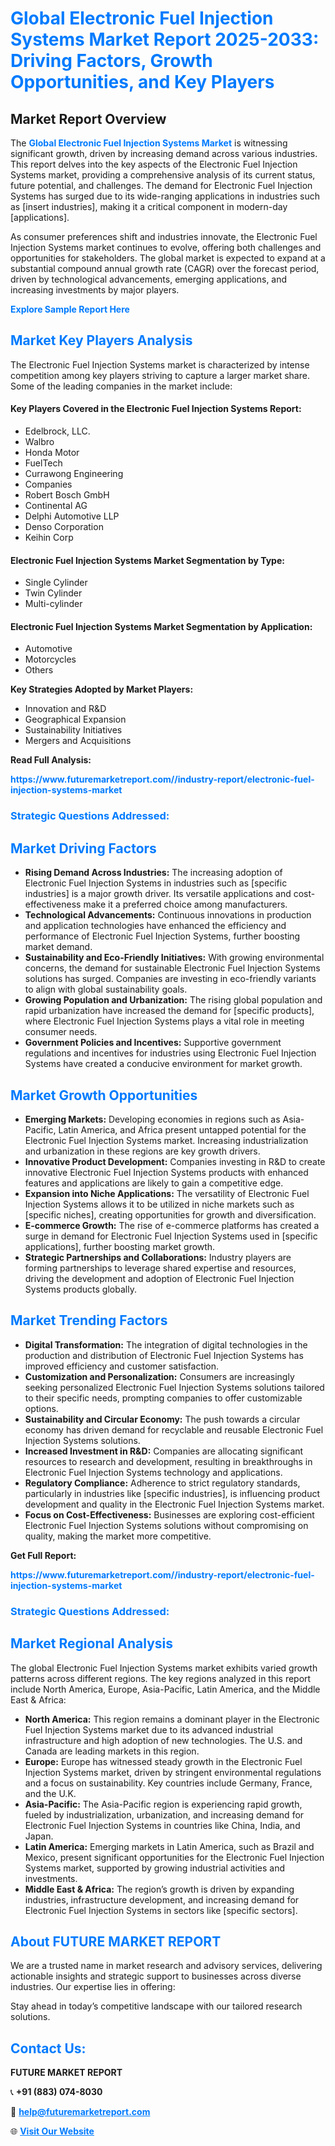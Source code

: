 <h1 style="color: #007BFF;">Global Electronic Fuel Injection Systems Market Report 2025-2033: Driving Factors, Growth Opportunities, and Key Players</h1>

<section id="overview">
<h2>Market Report Overview</h2>
<p>The <a href="https://www.futuremarketreport.com//industry-report/electronic-fuel-injection-systems-market" style="color: #007BFF; text-decoration: none;"><strong>Global Electronic Fuel Injection Systems Market</strong></a> is witnessing significant growth, driven by increasing demand across various industries. This report delves into the key aspects of the Electronic Fuel Injection Systems market, providing a comprehensive analysis of its current status, future potential, and challenges. The demand for Electronic Fuel Injection Systems has surged due to its wide-ranging applications in industries such as [insert industries], making it a critical component in modern-day [applications].</p>
<p>As consumer preferences shift and industries innovate, the Electronic Fuel Injection Systems market continues to evolve, offering both challenges and opportunities for stakeholders. The global market is expected to expand at a substantial compound annual growth rate (CAGR) over the forecast period, driven by technological advancements, emerging applications, and increasing investments by major players.</p>
</section>

<section id="overview">
<p><a href="https://www.futuremarketreport.com//request-sample/reportId=58695" style="color: #007BFF; text-decoration: none;"><strong>Explore Sample Report Here</strong></a></p>
</section>

<section id="key-players">
<h2 style="color: #007BFF;">Market Key Players Analysis</h2>
<p>The Electronic Fuel Injection Systems market is characterized by intense competition among key players striving to capture a larger market share. Some of the leading companies in the market include:</p>
<h4>Key Players Covered in the Electronic Fuel Injection Systems Report:</h4>
<ul><li>Edelbrock, LLC.</li><li>Walbro</li><li>Honda Motor</li><li>FuelTech</li><li>Currawong Engineering</li><li>Companies</li><li>Robert Bosch GmbH</li><li>Continental AG</li><li>Delphi Automotive LLP</li><li>Denso Corporation</li><li>Keihin Corp</li></ul>
<h4>Electronic Fuel Injection Systems Market Segmentation by Type:</h4>
<ul><li>Single Cylinder</li><li>Twin Cylinder</li><li>Multi-cylinder</li></ul>

<h4>Electronic Fuel Injection Systems Market Segmentation by Application:</h4>
<ul><li>Automotive</li><li>Motorcycles</li><li>Others</li></ul>
<p><strong>Key Strategies Adopted by Market Players:</strong></p>
<ul>
<li>Innovation and R&D</li>
<li>Geographical Expansion</li>
<li>Sustainability Initiatives</li>
<li>Mergers and Acquisitions</li>
</ul>
</section>

<section>
<p><strong>Read Full Analysis: </strong></p><a href="https://www.futuremarketreport.com//industry-report/electronic-fuel-injection-systems-market" style="color: #007BFF; text-decoration: none;"><strong>https://www.futuremarketreport.com//industry-report/electronic-fuel-injection-systems-market</strong></a>
<h3 style="color: #007BFF;">Strategic Questions Addressed:</h3>
</section>

<section id="driving-factors">
<h2 style="color: #007BFF;">Market Driving Factors</h2>
<ul>
<li><strong>Rising Demand Across Industries:</strong> The increasing adoption of Electronic Fuel Injection Systems in industries such as [specific industries] is a major growth driver. Its versatile applications and cost-effectiveness make it a preferred choice among manufacturers.</li>
<li><strong>Technological Advancements:</strong> Continuous innovations in production and application technologies have enhanced the efficiency and performance of Electronic Fuel Injection Systems, further boosting market demand.</li>
<li><strong>Sustainability and Eco-Friendly Initiatives:</strong> With growing environmental concerns, the demand for sustainable Electronic Fuel Injection Systems solutions has surged. Companies are investing in eco-friendly variants to align with global sustainability goals.</li>
<li><strong>Growing Population and Urbanization:</strong> The rising global population and rapid urbanization have increased the demand for [specific products], where Electronic Fuel Injection Systems plays a vital role in meeting consumer needs.</li>
<li><strong>Government Policies and Incentives:</strong> Supportive government regulations and incentives for industries using Electronic Fuel Injection Systems have created a conducive environment for market growth.</li>
</ul>
</section>

<section id="growth-opportunities">
<h2 style="color: #007BFF;">Market Growth Opportunities</h2>
<ul>
<li><strong>Emerging Markets:</strong> Developing economies in regions such as Asia-Pacific, Latin America, and Africa present untapped potential for the Electronic Fuel Injection Systems market. Increasing industrialization and urbanization in these regions are key growth drivers.</li>
<li><strong>Innovative Product Development:</strong> Companies investing in R&D to create innovative Electronic Fuel Injection Systems products with enhanced features and applications are likely to gain a competitive edge.</li>
<li><strong>Expansion into Niche Applications:</strong> The versatility of Electronic Fuel Injection Systems allows it to be utilized in niche markets such as [specific niches], creating opportunities for growth and diversification.</li>
<li><strong>E-commerce Growth:</strong> The rise of e-commerce platforms has created a surge in demand for Electronic Fuel Injection Systems used in [specific applications], further boosting market growth.</li>
<li><strong>Strategic Partnerships and Collaborations:</strong> Industry players are forming partnerships to leverage shared expertise and resources, driving the development and adoption of Electronic Fuel Injection Systems products globally.</li>
</ul>
</section>

<section id="trending-factors">
<h2 style="color: #007BFF;">Market Trending Factors</h2>
<ul>
<li><strong>Digital Transformation:</strong> The integration of digital technologies in the production and distribution of Electronic Fuel Injection Systems has improved efficiency and customer satisfaction.</li>
<li><strong>Customization and Personalization:</strong> Consumers are increasingly seeking personalized Electronic Fuel Injection Systems solutions tailored to their specific needs, prompting companies to offer customizable options.</li>
<li><strong>Sustainability and Circular Economy:</strong> The push towards a circular economy has driven demand for recyclable and reusable Electronic Fuel Injection Systems solutions.</li>
<li><strong>Increased Investment in R&D:</strong> Companies are allocating significant resources to research and development, resulting in breakthroughs in Electronic Fuel Injection Systems technology and applications.</li>
<li><strong>Regulatory Compliance:</strong> Adherence to strict regulatory standards, particularly in industries like [specific industries], is influencing product development and quality in the Electronic Fuel Injection Systems market.</li>
<li><strong>Focus on Cost-Effectiveness:</strong> Businesses are exploring cost-efficient Electronic Fuel Injection Systems solutions without compromising on quality, making the market more competitive.</li>
</ul>
</section>

<section>
<p><strong>Get Full Report: </strong></p><a href="https://www.futuremarketreport.com//industry-report/electronic-fuel-injection-systems-market" style="color: #007BFF; text-decoration: none;"><strong>https://www.futuremarketreport.com//industry-report/electronic-fuel-injection-systems-market</strong></a>
<h3 style="color: #007BFF;">Strategic Questions Addressed:</h3>
</section>


<section id="regional-analysis">
<h2 style="color: #007BFF;">Market Regional Analysis</h2>
<p>The global Electronic Fuel Injection Systems market exhibits varied growth patterns across different regions. The key regions analyzed in this report include North America, Europe, Asia-Pacific, Latin America, and the Middle East & Africa:</p>
<ul>
<li><strong>North America:</strong> This region remains a dominant player in the Electronic Fuel Injection Systems market due to its advanced industrial infrastructure and high adoption of new technologies. The U.S. and Canada are leading markets in this region.</li>
<li><strong>Europe:</strong> Europe has witnessed steady growth in the Electronic Fuel Injection Systems market, driven by stringent environmental regulations and a focus on sustainability. Key countries include Germany, France, and the U.K.</li>
<li><strong>Asia-Pacific:</strong> The Asia-Pacific region is experiencing rapid growth, fueled by industrialization, urbanization, and increasing demand for Electronic Fuel Injection Systems in countries like China, India, and Japan.</li>
<li><strong>Latin America:</strong> Emerging markets in Latin America, such as Brazil and Mexico, present significant opportunities for the Electronic Fuel Injection Systems market, supported by growing industrial activities and investments.</li>
<li><strong>Middle East & Africa:</strong> The region’s growth is driven by expanding industries, infrastructure development, and increasing demand for Electronic Fuel Injection Systems in sectors like [specific sectors].</li>
</ul>
</section>

<footer>
<h2 style="color: #007BFF;">About FUTURE MARKET REPORT</h2>
<p>We are a trusted name in market research and advisory services, delivering actionable insights and strategic support to businesses across diverse industries. Our expertise lies in offering:</p>

<p>Stay ahead in today’s competitive landscape with our tailored research solutions.</p>

<h2 style="color: #007BFF;">Contact Us:</h2>
<p><strong>FUTURE MARKET REPORT</strong></p>
<p>📞 <strong>+91 (883) 074-8030</strong></p>
<p>📧 <strong><a href="mailto:help@futuremarketreport.com" style="color: #007BFF;">help@futuremarketreport.com</a></strong></p>
<p>🌐 <strong><a href="https://www.futuremarketreport.com/" style="color: #007BFF;">Visit Our Website</a></strong></p>
</footer>